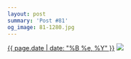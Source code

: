 ```yaml
---
layout: post
summary: 'Post #81'
og_image: 81-1280.jpg
---
```


<p>
  <time><a href="/81">{{ page.date | date: "%B %e, %Y" }}</a></time>
  <a href="/81"><img src="{{ site.assets_url }}/81-640.jpg" srcset="{{ site.assets_url }}/81-1280.jpg 1280w, {{ site.assets_url }}/81-960.jpg 960w, {{ site.assets_url }}/81-640.jpg 640w, {{ site.assets_url }}/81-320.jpg 320w" sizes="(min-width: 700px) 50vw, calc(100vw - 2rem)" /></a>
</p>
